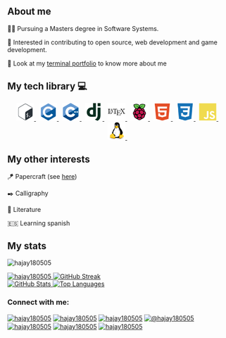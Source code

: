 ## About me
:student:	Pursuing a Masters degree in Software Systems. 

:cherry_blossom:	Interested in contributing to open source, web development and game development.

:sushi:	Look at my [terminal portfolio](https://hajay180505.github.io/amateur-protfolio/) to know more about me

## My tech library :computer:	 
<p align='center'>
  <a href="https://www.gnu.org/software/bash/" target="_blank">
  <img src="https://github.com/devicons/devicon/blob/master/icons/bash/bash-plain.svg" title="Bash" alt="Bash" width="40" height="40"/>
</a>&nbsp;

<a href="https://devdocs.io/c/" target="_blank">
  <img src="https://github.com/devicons/devicon/blob/master/icons/c/c-original.svg" title="C" alt="C" width="40" height="40"/>
</a>&nbsp;

<a href="https://devdocs.io/cpp/" target="_blank">
  <img src="https://github.com/devicons/devicon/blob/master/icons/cplusplus/cplusplus-original.svg" title="Cpp" alt="Cpp" width="40" height="40"/>
</a>&nbsp;

<a href="https://docs.djangoproject.com/" target="_blank">
  <img src="https://github.com/devicons/devicon/blob/master/icons/django/django-plain.svg" title="django" alt="django" width="40" height="40"/>
</a>&nbsp;

<a href="https://www.latex-project.org/" target="_blank">
  <img src="https://github.com/devicons/devicon/blob/master/icons/latex/latex-original.svg" title="latex" alt="latex" width="40" height="40"/>
</a>&nbsp;

<a href="https://www.raspberrypi.org/documentation/" target="_blank">
  <img src="https://github.com/devicons/devicon/blob/master/icons/raspberrypi/raspberrypi-original.svg" title="RPI" alt="RPI" width="40" height="40"/>
</a>&nbsp;

<a href="https://developer.mozilla.org/en-US/docs/Web/HTML" target="_blank">
  <img src="https://github.com/devicons/devicon/blob/master/icons/html5/html5-plain.svg" title="html" alt="html" width="40" height="40"/>
</a>&nbsp;

<a href="https://developer.mozilla.org/en-US/docs/Web/CSS" target="_blank">
  <img src="https://github.com/devicons/devicon/blob/master/icons/css3/css3-plain.svg" title="css" alt="css" width="40" height="40"/>
</a>&nbsp;

<a href="https://developer.mozilla.org/en-US/docs/Web/JavaScript" target="_blank">
  <img src="https://github.com/devicons/devicon/blob/master/icons/javascript/javascript-plain.svg" title="js" alt="js" width="40" height="40"/>
</a>&nbsp;

<a href="https://www.kernel.org/doc/html/latest/" target="_blank">
  <img src="https://github.com/devicons/devicon/blob/master/icons/linux/linux-original.svg" title="linux" alt="linux" width="40" height="40"/>
</a>&nbsp;

  
</p>

## My other interests
:kite:	Papercraft (see [here](https://instagram.com/rohan_krishibe))

:black_nib:	Calligraphy

:scroll:	Literature

:es:	Learning spanish


## My stats

<p align="left"> <img src="https://komarev.com/ghpvc/?username=hajay180505&label=Profile%20views&color=ff69b4&style=for-the-badge" alt="hajay180505" /> </p>


<div display='flex' >
    <a align='top' href="https://github.com/ryo-ma/github-profile-trophy">
       <img  width=350 src="https://github-profile-trophy.vercel.app/?username=hajay180505&row=1&column=4&theme=radical" alt="hajay180505" />
    </a>   
  <a align='top' href="https://git.io/streak-stats">
    <img   width=400 src="https://streak-stats.demolab.com?user=hajay180505&theme=synthwave&border_radius=10.3&mode=weekly" alt="GitHub Streak" />
  </a>
  
</div>

<div>
  <a href="https://github.com/hajay180505?tab=repositories">
  <img align='top' width=400 src="https://github-readme-stats.vercel.app/api?username=hajay180505&show_icons=true&theme=jolly" alt="GitHub Stats" />
  </a>
  <a href = "https://github.com/hajay180505?tab=repositories">
  <img align='top' src="https://github-readme-stats.vercel.app/api/top-langs/?username=hajay180505&layout=compact&card_width=350&theme=jolly" alt="Top Languages" />
  </a>
</div>



<h3 align="left">Connect with me:</h3>
<p align="left">
<a href="https://linkedin.com/in/hajay180505" target="blank"><img align="center" src="https://raw.githubusercontent.com/rahuldkjain/github-profile-readme-generator/master/src/images/icons/Social/linked-in-alt.svg" alt="hajay180505" height="30" width="40" /></a>
<a href="https://fb.com/hajay180505" target="blank"><img align="center" src="https://raw.githubusercontent.com/rahuldkjain/github-profile-readme-generator/master/src/images/icons/Social/facebook.svg" alt="hajay180505" height="30" width="40" /></a>
<a href="https://instagram.com/hajay180505" target="blank"><img align="center" src="https://raw.githubusercontent.com/rahuldkjain/github-profile-readme-generator/master/src/images/icons/Social/instagram.svg" alt="hajay180505" height="30" width="40" /></a>
<a href="https://medium.com/@hajay180505" target="blank"><img align="center" src="https://raw.githubusercontent.com/rahuldkjain/github-profile-readme-generator/master/src/images/icons/Social/medium.svg" alt="@hajay180505" height="30" width="40" /></a>
<a href="https://www.codechef.com/users/hajay180505" target="blank"><img align="center" src="https://cdn.jsdelivr.net/npm/simple-icons@3.1.0/icons/codechef.svg" alt="hajay180505" height="30" width="40" /></a>
<a href="https://www.hackerrank.com/hajay180505" target="blank"><img align="center" src="https://raw.githubusercontent.com/rahuldkjain/github-profile-readme-generator/master/src/images/icons/Social/hackerrank.svg" alt="hajay180505" height="30" width="40" /></a>
<a href="https://leetcode.com/Ajay_180505/" target="blank"><img align="center" src="https://raw.githubusercontent.com/rahuldkjain/github-profile-readme-generator/master/src/images/icons/Social/leet-code.svg" alt="hajay180505" height="30" width="40" /></a>
</p>
